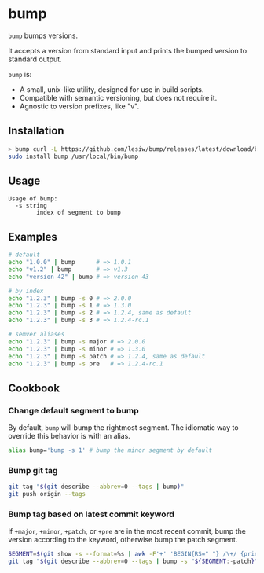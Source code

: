 # bump

`bump` bumps versions.

It accepts a version from standard input and prints the bumped version to
standard output.

`bump` is:

* A small, unix-like utility, designed for use in build scripts.
* Compatible with semantic versioning, but does not require it.
* Agnostic to version prefixes, like "v".

## Installation

```sh
> bump curl -L https://github.com/lesiw/bump/releases/latest/download/bump-`uname -s`-`uname -m`
sudo install bump /usr/local/bin/bump
```

## Usage

```text
Usage of bump:
  -s string
        index of segment to bump
```

## Examples

```sh
# default
echo "1.0.0" | bump      # => 1.0.1
echo "v1.2" | bump       # => v1.3
echo "version 42" | bump # => version 43

# by index
echo "1.2.3" | bump -s 0 # => 2.0.0
echo "1.2.3" | bump -s 1 # => 1.3.0
echo "1.2.3" | bump -s 2 # => 1.2.4, same as default
echo "1.2.3" | bump -s 3 # => 1.2.4-rc.1

# semver aliases
echo "1.2.3" | bump -s major # => 2.0.0
echo "1.2.3" | bump -s minor # => 1.3.0
echo "1.2.3" | bump -s patch # => 1.2.4, same as default
echo "1.2.3" | bump -s pre   # => 1.2.4-rc.1
```

## Cookbook

### Change default segment to bump

By default, `bump` will bump the rightmost segment. The idiomatic way to
override this behavior is with an alias.

```sh
alias bump='bump -s 1' # bump the minor segment by default
```

### Bump git tag

```sh
git tag "$(git describe --abbrev=0 --tags | bump)"
git push origin --tags
```

### Bump tag based on latest commit keyword

If `+major`, `+minor`, `+patch`, or `+pre` are in the most recent commit, bump
the version according to the keyword, otherwise bump the patch segment.

```sh
SEGMENT=$(git show -s --format=%s | awk -F'+' 'BEGIN{RS=" "} /\+/ {print $2}')
git tag "$(git describe --abbrev=0 --tags | bump -s "${SEGMENT:-patch}")"
```
